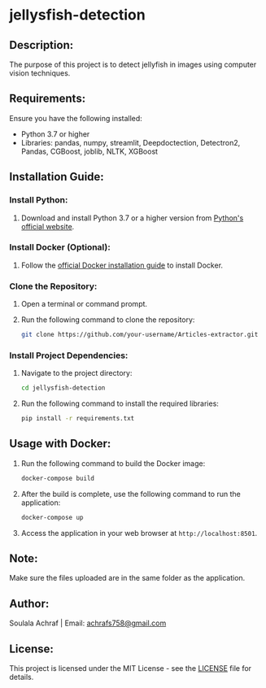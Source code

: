 # jellysfish-detection

## Description:

The purpose of this project is to detect jellyfish in images using computer vision techniques.

## Requirements:

Ensure you have the following installed:

- Python 3.7 or higher
- Libraries: pandas, numpy, streamlit, Deepdoctection, Detectron2, Pandas, CGBoost, joblib, NLTK, XGBoost

## Installation Guide:

### Install Python:

1. Download and install Python 3.7 or a higher version from [Python's official website](https://www.python.org/downloads/).

### Install Docker (Optional):

1. Follow the [official Docker installation guide](https://docs.docker.com/get-docker/) to install Docker.

### Clone the Repository:

1. Open a terminal or command prompt.

2. Run the following command to clone the repository:

    ```bash
    git clone https://github.com/your-username/Articles-extractor.git
    ```

### Install Project Dependencies:

1. Navigate to the project directory:

    ```bash
    cd jellysfish-detection
    ```

2. Run the following command to install the required libraries:

    ```bash
    pip install -r requirements.txt
    ```

## Usage with Docker:

1. Run the following command to build the Docker image:

    ```bash
    docker-compose build
    ```

2. After the build is complete, use the following command to run the application:

    ```bash
    docker-compose up
    ```

3. Access the application in your web browser at `http://localhost:8501`.



## Note:

Make sure the files uploaded are in the same folder as the application.

## Author:

Soulala Achraf | 
Email: achrafs758@gmail.com

## License:

This project is licensed under the MIT License - see the [LICENSE](LICENSE) file for details.
